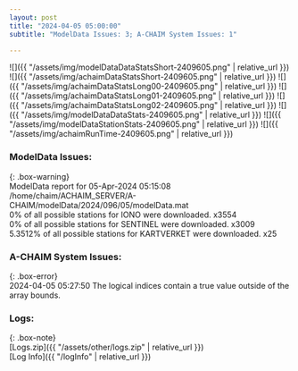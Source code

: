 ```yaml
---
layout: post
title: "2024-04-05 05:00:00"
subtitle: "ModelData Issues: 3; A-CHAIM System Issues: 1"

---
```


![]({{ "/assets/img/modelDataDataStatsShort-2409605.png" | relative_url }})
![]({{ "/assets/img/achaimDataStatsShort-2409605.png" | relative_url }})
![]({{ "/assets/img/achaimDataStatsLong00-2409605.png" | relative_url }})
![]({{ "/assets/img/achaimDataStatsLong01-2409605.png" | relative_url }})
![]({{ "/assets/img/achaimDataStatsLong02-2409605.png" | relative_url }})
![]({{ "/assets/img/modelDataDataStats-2409605.png" | relative_url }})
![]({{ "/assets/img/modelDataStationStats-2409605.png" | relative_url }})
![]({{ "/assets/img/achaimRunTime-2409605.png" | relative_url }})


### ModelData Issues:  
  
{: .box-warning}  
 ModelData report for 05-Apr-2024 05:15:08   
 /home/chaim/ACHAIM_SERVER/A-CHAIM/modelData/2024/096/05/modelData.mat   
 0% of all possible stations for IONO were downloaded. x3554   
 0% of all possible stations for SENTINEL were downloaded. x3009   
 5.3512% of all possible stations for KARTVERKET were downloaded. x25   
  
### A-CHAIM System Issues:  
  
{: .box-error}  
2024-04-05 05:27:50 The logical indices contain a true value outside of the array bounds.  

### Logs:  
  
{: .box-note}  
[Logs.zip]({{ "/assets/other/logs.zip" | relative_url }})  
[Log Info]({{ "/logInfo" | relative_url }})  
